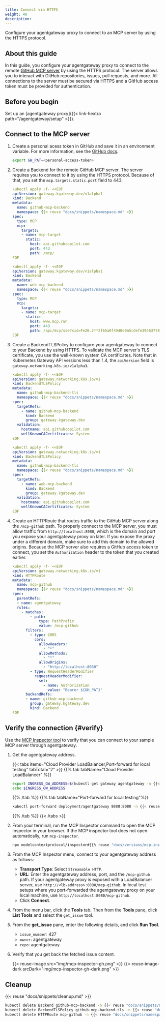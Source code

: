 ```yaml
---
title: Connect via HTTPS
weight: 40 
description: 
---
```


Configure your agentgateway proxy to connect to an MCP server by using the HTTPS protocol. 

## About this guide 

In this guide, you configure your agentgateway proxy to connect to the remote [GitHub MCP server](https://github.com/github/github-mcp-server) by using the HTTPS protocol. The server allows you to interact with GitHub repositories, issues, pull requests, and more. All connections to the server must be secured via HTTPS and a GitHub access token must be provided for authentication. 

## Before you begin

Set up an [agentgateway proxy]({{< link-hextra path="/agentgateway/setup" >}}). 

## Connect to the MCP server

1. Create a personal acess token in GitHub and save it in an environment variable. For more information, see the [GitHub docs](https://docs.github.com/en/authentication/keeping-your-account-and-data-secure/managing-your-personal-access-tokens).
   ```sh
   export GH_PAT=<personal-access-token>
   ```

2. Create a Backend for the remote GitHub MCP server. The server requires you to connect to it by using the HTTPS protocol. Because of that, you set the `mcp.targets.static.port` field to 443. 
   ```yaml
   kubectl apply -f- <<EOF
   apiVersion: gateway.kgateway.dev/v1alpha1
   kind: Backend
   metadata:
     name: github-mcp-backend
     namespace: {{< reuse "docs/snippets/namespace.md" >}}
   spec:
     type: MCP
     mcp:
       targets:
       - name: mcp-target
         static:
           host: api.githubcopilot.com
           port: 443
           path: /mcp/
   EOF
   ```
   
   ```yaml
   kubectl apply -f- <<EOF
   apiVersion: gateway.kgateway.dev/v1alpha1
   kind: Backend
   metadata:
     name: web-mcp-backend
     namespace: {{< reuse "docs/snippets/namespace.md" >}}
   spec:
     type: MCP
     mcp:
       targets:
       - name: mcp-target
         static:
           host: www.mcp.run
           port: 443
           path: /api/mcp/sse?sid=Fe26.2**3f65a0f4948e0a5cdefe39463778382c71d5355e47381786e9faca0a946937c1*HTf-pQXlsY3596VdrbUt3A*NsUmLUTIAeqcFCXNxxKAhNgaPkHobsKSe06X-QnLll8*1759510756907*00e6a1151933abe52d02142c1a4e3dfcc3e7dc57ba83b5b8e5ee978364994f44*jDQg0mN9ahClPQaS64Za-EGwd5dQbvo98q5JrW2sr5A
   EOF
   ```
   
3. Create a BackendTLSPolicy to configure your agentgateway to connect to your Backend by using HTTPS. To validate the MCP server's TLS certificate, you use the well-known system CA certificates. Note that in Kubernetes Gateway API versions less than 1.4, the `apiVersion` field is `gateway.networking.k8s.io/v1alpha3`.
   ```yaml
   kubectl apply -f- <<EOF
   apiVersion: gateway.networking.k8s.io/v1
   kind: BackendTLSPolicy
   metadata:
     name: github-mcp-backend-tls
     namespace: {{< reuse "docs/snippets/namespace.md" >}}
   spec:
     targetRefs:
       - name: github-mcp-backend
         kind: Backend
         group: gateway.kgateway.dev
     validation:
       hostname: api.githubcopilot.com
       wellKnownCACertificates: System
   EOF
   ```
   
   ```yaml
   kubectl apply -f- <<EOF
   apiVersion: gateway.networking.k8s.io/v1
   kind: BackendTLSPolicy
   metadata:
     name: github-mcp-backend-tls
     namespace: {{< reuse "docs/snippets/namespace.md" >}}
   spec:
     targetRefs:
       - name: web-mcp-backend
         kind: Backend
         group: gateway.kgateway.dev
     validation:
       hostname: api.githubcopilot.com
       wellKnownCACertificates: System
   EOF
   ```

4. Create an HTTPRoute that routes traffic to the GitHub MCP server along the `/mcp-github` path. To properly connect to the MCP server, you must allow traffic from `http://localhost:8080`, which is the domain and port you expose your agentgateway proxy on later. If you expose the proxy under a different domain, make sure to add this domain to the allowed origins. Because the MCP server also requires a GitHub access token to connect, you set the `Authorization` header to the token that you created earlier. 
   ```yaml
   kubectl apply -f- <<EOF
   apiVersion: gateway.networking.k8s.io/v1
   kind: HTTPRoute
   metadata:
     name: mcp-github
     namespace: {{< reuse "docs/snippets/namespace.md" >}}
   spec:
     parentRefs:
     - name: agentgateway
     rules:
       - matches:
           - path:
               type: PathPrefix
               value: /mcp-github
         filters:
           - type: CORS
             cors:
               allowHeaders:
                 - "*"               
               allowMethods:            
                 - "*"              
               allowOrigins:
                 - "http://localhost:8080"
           - type: RequestHeaderModifier
             requestHeaderModifier:
               set: 
                 - name: Authorization
                   value: "Bearer ${GH_PAT}"
         backendRefs:
         - name: github-mcp-backend
           group: gateway.kgateway.dev
           kind: Backend  
   EOF
   ```
   
## Verify the connection {#verify}

Use the [MCP Inspector tool](https://modelcontextprotocol.io/legacy/tools/inspector) to verify that you can connect to your sample MCP server through agentgateway.

1. Get the agentgateway address.
   
   {{< tabs items="Cloud Provider LoadBalancer,Port-forward for local testing" tabTotal="2" >}}
   {{% tab tabName="Cloud Provider LoadBalancer" %}}
   ```sh
   export INGRESS_GW_ADDRESS=$(kubectl get gateway agentgateway -n {{< reuse "docs/snippets/namespace.md" >}} -o=jsonpath="{.status.addresses[0].value}")
   echo $INGRESS_GW_ADDRESS
   ```
   {{% /tab %}}
   {{% tab tabName="Port-forward for local testing"%}}
   ```sh
   kubectl port-forward deployment/agentgateway 8080:8080 -n {{< reuse "docs/snippets/namespace.md" >}}
   ```
   {{% /tab %}}
   {{< /tabs >}}

2. From your terminal, run the MCP Inspector command to open the MCP Inspector in your browser. If the MCP inspector tool does not open automatically, run `mcp-inspector`.
   ```sh
   npx modelcontextprotocol/inspector#{{% reuse "docs/versions/mcp-inspector.md" %}}
   ```
   
3. From the MCP Inspector menu, connect to your agentgateway address as follows:
   * **Transport Type**: Select `Streamable HTTP`.
   * **URL**: Enter the agentgateway address, port, and the `/mcp-github` path. If your agentgateway proxy is exposed with a LoadBalancer server, use `http://<lb-address>:8080/mcp-github`. In local test setups where you port-forwarded the agentgateway proxy on your local machine, use `http://localhost:8080/mcp-github`.
   * Click **Connect**.

4. From the menu bar, click the **Tools** tab. Then from the **Tools** pane, click **List Tools** and select the `get_issue` tool. 
5. From the **get_issue** pane, enter the following details, and click **Run Tool**.
   * `issue_number`: 427
   * `owner`: agentgateway
   * `repo`: agentgateway 
6. Verify that you get back the fetched issue content.

   {{< reuse-image src="img/mcp-inspector-gh.png" >}}
   {{< reuse-image-dark srcDark="img/mcp-inspector-gh-dark.png" >}}
   

   
## Cleanup

{{< reuse "docs/snippets/cleanup.md" >}}

```sh
kubectl delete Backend github-mcp-backend -n {{< reuse "docs/snippets/namespace.md" >}}
kubectl delete BackendTLSPolicy github-mcp-backend-tls -n {{< reuse "docs/snippets/namespace.md" >}}
kubectl delete HTTPRoute mcp-github -n {{< reuse "docs/snippets/namespace.md" >}}
```


